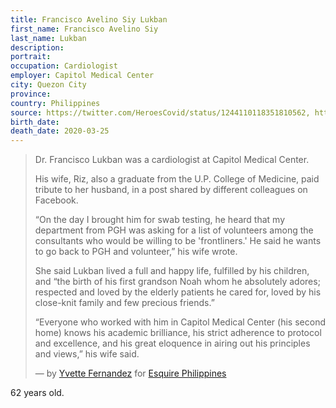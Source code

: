 ```yaml
---
title: Francisco Avelino Siy Lukban
first_name: Francisco Avelino Siy
last_name: Lukban
description: 
portrait: 
occupation: Cardiologist
employer: Capitol Medical Center
city: Quezon City
province: 
country: Philippines
source: https://twitter.com/HeroesCovid/status/1244110118351810562, https://www.msn.com/en-ph/news/national/ups-dr-francisco-lukban-has-passed-away-due-to-covid-19/ar-BB11RHR0?li=BBr8Mkn, https://www.esquiremag.ph/author/yvette-fernandez
birth_date: 
death_date: 2020-03-25
---
```


> Dr. Francisco Lukban was a cardiologist at Capitol Medical Center.
> 
> His wife, Riz, also a graduate from the U.P. College of Medicine, paid tribute to her husband, in a post shared by different colleagues on Facebook.
> 
> “On the day I brought him for swab testing, he heard that my department from PGH was asking for a list of volunteers among the consultants who would be willing to be 'frontliners.' He said he wants to go back to PGH and volunteer,” his wife wrote.
> 
> She said Lukban lived a full and happy life, fulfilled by his children, and “the birth  of his first grandson Noah whom he absolutely adores; respected and loved by the elderly patients he cared for, loved by his close-knit family and few precious friends.”
> 
> “Everyone who worked with him in Capitol Medical Center (his second home) knows his academic brilliance, his strict adherence to protocol and excellence, and his great eloquence in airing out his principles and views,” his wife said.
> 
> &mdash; by [Yvette Fernandez](https://www.esquiremag.ph/author/yvette-fernandez) for [Esquire Philippines](https://www.esquiremag.ph/long-reads/doctors-lost-to-covid-19-a2325-20200329-lfrm)

62 years old.